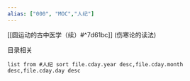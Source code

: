 ```yaml
---
alias: ["000", "MOC","人纪"]
---
```


[[圆运动的古中医学（续）#^7d61bc]]  (伤寒论的读法)






目录相关




```dataview
list from #人纪 sort file.cday.year desc,file.cday.month desc,file.cday.day desc
```
